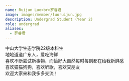 ```yaml
---
name: Ruijun Luo<br>罗睿君
image: images/member/luoruijun.jpg
description: Undergrad Student (Year 2)
role: undergrad
aliases:
  - 罗睿君
---
```


<centre>
中山大学生态学院22级本科生<br>
地地道道广东人，爱吃海鲜<br>
喜欢不断尝试新事物，而恰好大自然每时每刻都在给我新鲜感<br>
喜欢猫猫狗狗，喜欢听歌，喜欢交朋友<br>
欢迎大家来和我多多交流！<br>
</centre>
